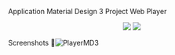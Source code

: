 Application Material Design 3 Project Web Player 

<p align="center">
     <img src="https://ziadoua.github.io/m3-Markdown-Badges/badges/Windows/windows2.svg">
    <img src="https://ziadoua.github.io/m3-Markdown-Badges/badges/AndroidStudio/androidstudio1.svg">

Screenshots 🚧![PlayerMD3](https://github.com/remiboop/MyApplicationMD3/assets/137308015/097b2fce-ba01-48bf-81ed-ff0cfc6b8a2e)
